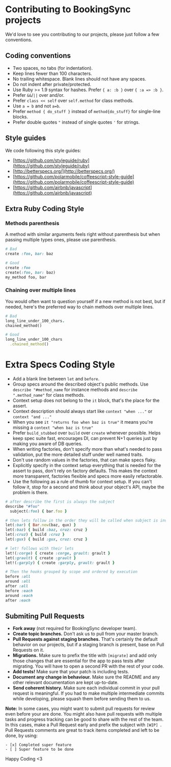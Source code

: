 # Contributing to BookingSync projects

We'd love to see you contributing to our projects, please just follow a few conventions.

## Coding conventions

- Two spaces, no tabs (for indentation).
- Keep lines fewer than 100 characters.
- No trailing whitespace. Blank lines should not have any spaces.
- Do not indent after private/protected.
- Use Ruby >= 1.9 syntax for hashes. Prefer `{ a: :b }` over `{ :a => :b }`.
- Prefer `&&`/`||` over and/or.
- Prefer `class << self` over `self.method` for class methods.
- Use `a = b` and not `a=b`.
- Prefer `method { do_stuff }` instead of `method{do_stuff}` for single-line blocks.
- Prefer double quotes `"` instead of single quotes `'` for strings.

## Style guides

We code following this style guides:

- [https://github.com/styleguide/ruby](https://github.com/styleguide/ruby)
- [http://betterspecs.org/](http://betterspecs.org/)
- [https://github.com/polarmobile/coffeescript-style-guide](https://github.com/polarmobile/coffeescript-style-guide)
- [https://github.com/airbnb/javascript](https://github.com/airbnb/javascript)

## Extra Ruby Coding Style

### Methods parenthesis

A method with similar arguments feels right without parenthesis but when passing multiple types ones, please use parenthesis.

```ruby
# Bad
create :foo, bar: baz

# Good
create :foo
create(:foo, bar: baz)
my_method foo, bar
```

### Chaining over multiple lines

You would often want to question yourself if a new method is not best, but if needed,
here's the preferred way to chain methods over multiple lines.

```ruby
# Bad
long_line_under_100_chars.
chained_method()

# Good
long_line_under_100_chars
  .chained_method()
```

# Extra Specs Coding Style

- Add a blank line between `let` and `before`.
- Group specs around the described object's public methods. Use `describe "#method_name` for instance methods and `describe ".method_name"` for class methods.
- Context setup does not belong to the `it` block, that's the place for the assert.
- Context description should always start like `context "when ..."` or `context "and ..."`
- When you see `it "returns foo when baz is true"` it means you're missing a `context "when baz is true"`
- Prefer `build_stubbed` over `build` over `create` whenever possible. Helps keep spec suite fast, encourages DI, can prevent N+1 queries just by making you aware of DB queries.
- When writing factories, don't specify more than what's needed to pass validation, put the more detailed stuff under well named traits.
- Don't use random values in the factories, that can make specs flaky.
- Explicitly specify in the context setup everything that is needed for the assert to pass, don't rely on factory defaults. This makes the context more transparent, factories flexible and specs more easily refactorable.
- Use the following as a rule of thumb for context setup. If you can't follow it, stop for a second and think about your object's API, maybe the problem is there.

```ruby
# after describe the first is always the subject
describe "#foo"
  subject(:foo) { bar.foo }

# then lets follow in the order they will be called when subject is invoked
let(:bar) { Bar.new(baz, qux) }
let(:baz) { build :baz, cruz: cruz }
let(:cruz) { build :cruz }
let(:gux) { build :gux, cruz: cruz }

# let! follows with their lets
let!(:corge) { create :corge, grault: grault }
let(:grault) { create :grault }
let!(:garply) { create :garply, grault: grault }

# Then the hooks grouped by scope and ordered by execution
before :all
around :all
after :all
before :each
around :each
after :each
```

## Submiting Pull Requests

- **Fork away** (not required for BookingSync developer team).
- **Create topic branches.** Don't ask us to pull from your master branch.
- **Pull Requests against staging branches.** That's certainly the default behavior on our projects, but if a staging branch is present, base on Pull Requests on it.
- **Migrations.** Make sure to prefix the title with `[migrate]` and add only those changes that are essential for the app to pass tests after migrating. You will have to open a second PR with the rest of your code.
- **Add tests!** Make sure that your patch is including tests.
- **Document any change in behaviour.** Make sure the README and any other relevant documentation are kept up-to-date.
- **Send coherent history.** Make sure each individual commit in your pull request is meaningful. If you had to make multiple intermediate commits while developing, please squash them before sending them to us.

**Note:** In some cases, you might want to submit pull requests for review even before your are done. You might also have pull requests with multiple tasks and progress tracking can be good to share with the rest of the team. In this cases, make a Pull Request early and prefix the subject with `[WIP] `. Pull Requests comments are great to track items completed and left to be done, by using:

```
- [x] Completed super feature
- [ ] Super feature to be done
```

Happy Coding <3
